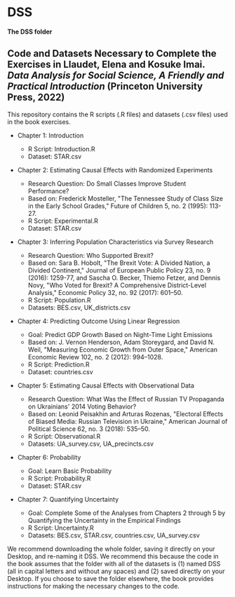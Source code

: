 # DSS
**The DSS folder**

## Code and Datasets Necessary to Complete the Exercises in Llaudet, Elena and Kosuke Imai. _Data Analysis for Social Science, A Friendly and Practical Introduction_ (Princeton University Press, 2022)

This repository contains the R scripts (.R files) and datasets (.csv files) used in the book exercises.

* Chapter 1: Introduction
  * R Script: Introduction.R
  * Dataset: STAR.csv
  
* Chapter 2: Estimating Causal Effects with Randomized Experiments 
  * Research Question: Do Small Classes Improve Student Performance?
  * Based on: Frederick Mosteller, "The Tennessee Study of Class Size in the Early School Grades," Future of Children 5, no. 2 (1995): 113-27.
  * R Script: Experimental.R
  * Dataset: STAR.csv
  
* Chapter 3: Inferring Population Characteristics via Survey Research 
  * Research Question: Who Supported Brexit?
  * Based on: Sara B. Hobolt, "The Brexit Vote: A Divided Nation, a Divided Continent," Journal of European Public Policy 23, no. 9 (2016): 1259-77, and Sascha O. Becker, Thiemo Fetzer, and Dennis Novy, "Who Voted for Brexit? A Comprehensive District-Level Analysis," Economic Policy 32, no. 92 (2017): 601–50.
  * R Script: Population.R
  * Datasets: BES.csv, UK_districts.csv
  
* Chapter 4: Predicting Outcome Using Linear Regression
  * Goal: Predict GDP Growth Based on Night-Time Light Emissions
  * Based on: J. Vernon Henderson, Adam Storeygard, and David N. Weil, "Measuring Economic Growth from Outer Space," American Economic Review 102, no. 2 (2012): 994–1028.
  * R Script: Prediction.R
  * Dataset: countries.csv
  
* Chapter 5: Estimating Causal Effects with Observational Data
  * Research Question: What Was the Effect of Russian TV Propaganda on Ukrainians' 2014 Voting Behavior?
  * Based on: Leonid Peisakhin and Arturas Rozenas, "Electoral Effects of Biased Media: Russian Television in Ukraine," American Journal of Political Science 62, no. 3 (2018): 535–50.
  * R Script: Observational.R
  * Datasets: UA_survey.csv, UA_precincts.csv
  
* Chapter 6: Probability
  * Goal: Learn Basic Probability
  * R Script: Probability.R
  * Dataset: STAR.csv
  
* Chapter 7: Quantifying Uncertainty
  * Goal: Complete Some of the Analyses from Chapters 2 through 5 by Quantifying the Uncertainty in the Empirical Findings
  * R Script: Uncertainty.R
  * Datasets: BES.csv, STAR.csv, countries.csv, UA_survey.csv

We recommend downloading the whole folder, saving it directly on your Desktop, and re-naming it DSS. We recommend this because the code in the book assumes that the folder with all of the datasets is (1) named DSS (all in capital letters and without any spaces) and (2) saved directly on your Desktop. If you choose to save the folder elsewhere, the book provides instructions for making the necessary changes to the code.
